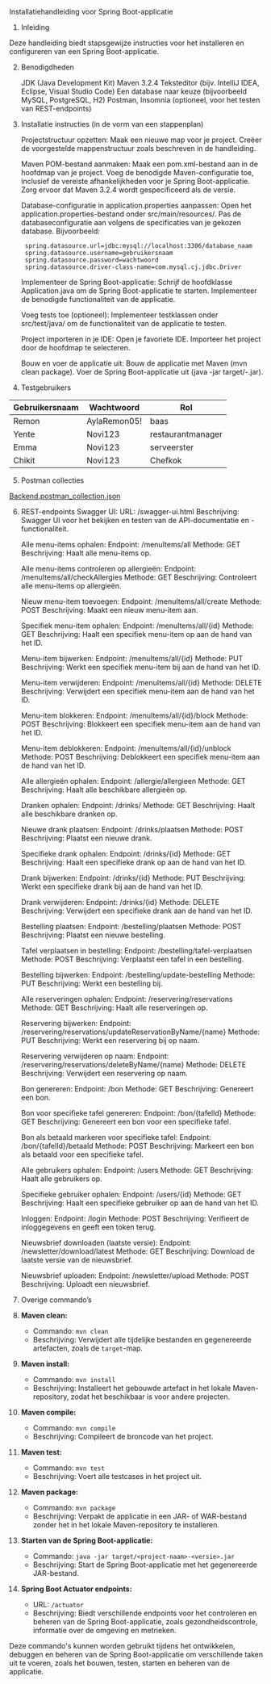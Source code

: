 Installatiehandleiding voor Spring Boot-applicatie
1. Inleiding

Deze handleiding biedt stapsgewijze instructies voor het installeren en configureren van een Spring Boot-applicatie.

2. Benodigdheden

    JDK (Java Development Kit)
    Maven 3.2.4
    Teksteditor (bijv. IntelliJ IDEA, Eclipse, Visual Studio Code)
    Een database naar keuze (bijvoorbeeld MySQL, PostgreSQL, H2)
    Postman, Insomnia (optioneel, voor het testen van REST-endpoints)

3. Installatie instructies (in de vorm van een stappenplan)

    Projectstructuur opzetten:
        Maak een nieuwe map voor je project.
        Creëer de voorgestelde mappenstructuur zoals beschreven in de handleiding.

    Maven POM-bestand aanmaken:
        Maak een pom.xml-bestand aan in de hoofdmap van je project.
        Voeg de benodigde Maven-configuratie toe, inclusief de vereiste afhankelijkheden voor je Spring Boot-applicatie.
        Zorg ervoor dat Maven 3.2.4 wordt gespecificeerd als de versie.

    Database-configuratie in application.properties aanpassen:
        Open het application.properties-bestand onder src/main/resources/.
        Pas de databaseconfiguratie aan volgens de specificaties van je gekozen database. Bijvoorbeeld:

        spring.datasource.url=jdbc:mysql://localhost:3306/database_naam
        spring.datasource.username=gebruikersnaam
        spring.datasource.password=wachtwoord
        spring.datasource.driver-class-name=com.mysql.cj.jdbc.Driver

    Implementeer de Spring Boot-applicatie:
        Schrijf de hoofdklasse Application.java om de Spring Boot-applicatie te starten.
        Implementeer de benodigde functionaliteit van de applicatie.

    Voeg tests toe (optioneel):
        Implementeer testklassen onder src/test/java/ om de functionaliteit van de applicatie te testen.

    Project importeren in je IDE:
        Open je favoriete IDE.
        Importeer het project door de hoofdmap te selecteren.

    Bouw en voer de applicatie uit:
        Bouw de applicatie met Maven (mvn clean package).
        Voer de Spring Boot-applicatie uit (java -jar target/<project-naam>-<versie>.jar).

4. Testgebruikers

| Gebruikersnaam | Wachtwoord  | Rol                |
|----------------|-------------|--------------------|
| Remon          | AylaRemon05!| baas               |
| Yente          | Novi123     | restaurantmanager  |
| Emma           | Novi123     | serveerster        |
| Chikit         | Novi123     | Chefkok            |

5. Postman collecties
   
[Backend.postman_collection.json](https://github.com/skyzha053/backendrestaurant/files/14804743/Backend.postman_collection.json)

6. REST-endpoints
    Swagger UI:
        URL: /swagger-ui.html
        Beschrijving: Swagger UI voor het bekijken en testen van de API-documentatie en -functionaliteit.

    Alle menu-items ophalen:
        Endpoint: /menuItems/all
        Methode: GET
        Beschrijving: Haalt alle menu-items op.

    Alle menu-items controleren op allergieën:
        Endpoint: /menuItems/all/checkAllergies
        Methode: GET
        Beschrijving: Controleert alle menu-items op allergieën.

    Nieuw menu-item toevoegen:
        Endpoint: /menuItems/all/create
        Methode: POST
        Beschrijving: Maakt een nieuw menu-item aan.

    Specifiek menu-item ophalen:
        Endpoint: /menuItems/all/{id}
        Methode: GET
        Beschrijving: Haalt een specifiek menu-item op aan de hand van het ID.

    Menu-item bijwerken:
        Endpoint: /menuItems/all/{id}
        Methode: PUT
        Beschrijving: Werkt een specifiek menu-item bij aan de hand van het ID.

    Menu-item verwijderen:
        Endpoint: /menuItems/all/{id}
        Methode: DELETE
        Beschrijving: Verwijdert een specifiek menu-item aan de hand van het ID.

    Menu-item blokkeren:
        Endpoint: /menuItems/all/{id}/block
        Methode: POST
        Beschrijving: Blokkeert een specifiek menu-item aan de hand van het ID.

    Menu-item deblokkeren:
        Endpoint: /menuItems/all/{id}/unblock
        Methode: POST
        Beschrijving: Deblokkeert een specifiek menu-item aan de hand van het ID.

    Alle allergieën ophalen:
        Endpoint: /allergie/allergieen
        Methode: GET
        Beschrijving: Haalt alle beschikbare allergieën op.

    Dranken ophalen:
        Endpoint: /drinks/
        Methode: GET
        Beschrijving: Haalt alle beschikbare dranken op.

    Nieuwe drank plaatsen:
        Endpoint: /drinks/plaatsen
        Methode: POST
        Beschrijving: Plaatst een nieuwe drank.

    Specifieke drank ophalen:
        Endpoint: /drinks/{id}
        Methode: GET
        Beschrijving: Haalt een specifieke drank op aan de hand van het ID.

    Drank bijwerken:
        Endpoint: /drinks/{id}
        Methode: PUT
        Beschrijving: Werkt een specifieke drank bij aan de hand van het ID.

    Drank verwijderen:
        Endpoint: /drinks/{id}
        Methode: DELETE
        Beschrijving: Verwijdert een specifieke drank aan de hand van het ID.

    Bestelling plaatsen:
        Endpoint: /bestelling/plaatsen
        Methode: POST
        Beschrijving: Plaatst een nieuwe bestelling.

    Tafel verplaatsen in bestelling:
        Endpoint: /bestelling/tafel-verplaatsen
        Methode: POST
        Beschrijving: Verplaatst een tafel in een bestelling.

    Bestelling bijwerken:
        Endpoint: /bestelling/update-bestelling
        Methode: PUT
        Beschrijving: Werkt een bestelling bij.

    Alle reserveringen ophalen:
        Endpoint: /reservering/reservations
        Methode: GET
        Beschrijving: Haalt alle reserveringen op.

    Reservering bijwerken:
        Endpoint: /reservering/reservations/updateReservationByName/{name}
        Methode: PUT
        Beschrijving: Werkt een reservering bij op naam.

    Reservering verwijderen op naam:
        Endpoint: /reservering/reservations/deleteByName/{name}
        Methode: DELETE
        Beschrijving: Verwijdert een reservering op naam.

    Bon genereren:
        Endpoint: /bon
        Methode: GET
        Beschrijving: Genereert een bon.

    Bon voor specifieke tafel genereren:
        Endpoint: /bon/{tafelId}
        Methode: GET
        Beschrijving: Genereert een bon voor een specifieke tafel.

    Bon als betaald markeren voor specifieke tafel:
        Endpoint: /bon/{tafelId}/betaald
        Methode: POST
        Beschrijving: Markeert een bon als betaald voor een specifieke tafel.

    Alle gebruikers ophalen:
        Endpoint: /users
        Methode: GET
        Beschrijving: Haalt alle gebruikers op.

    Specifieke gebruiker ophalen:
        Endpoint: /users/{id}
        Methode: GET
        Beschrijving: Haalt een specifieke gebruiker op aan de hand van het ID.

    Inloggen:
        Endpoint: /login
        Methode: POST
        Beschrijving: Verifieert de inloggegevens en geeft een token terug.

    Nieuwsbrief downloaden (laatste versie):
        Endpoint: /newsletter/download/latest
        Methode: GET
        Beschrijving: Download de laatste versie van de nieuwsbrief.

    Nieuwsbrief uploaden:
        Endpoint: /newsletter/upload
        Methode: POST
        Beschrijving: Uploadt een nieuwsbrief.

7. Overige commando’s
   
1. **Maven clean:**
   - Commando: `mvn clean`
   - Beschrijving: Verwijdert alle tijdelijke bestanden en gegenereerde artefacten, zoals de `target`-map.

2. **Maven install:**
   - Commando: `mvn install`
   - Beschrijving: Installeert het gebouwde artefact in het lokale Maven-repository, zodat het beschikbaar is voor andere projecten.

3. **Maven compile:**
   - Commando: `mvn compile`
   - Beschrijving: Compileert de broncode van het project.

4. **Maven test:**
   - Commando: `mvn test`
   - Beschrijving: Voert alle testcases in het project uit.

5. **Maven package:**
   - Commando: `mvn package`
   - Beschrijving: Verpakt de applicatie in een JAR- of WAR-bestand zonder het in het lokale Maven-repository te installeren.

6. **Starten van de Spring Boot-applicatie:**
   - Commando: `java -jar target/<project-naam>-<versie>.jar`
   - Beschrijving: Start de Spring Boot-applicatie met het gegenereerde JAR-bestand.

7. **Spring Boot Actuator endpoints:**
   - URL: `/actuator`
   - Beschrijving: Biedt verschillende endpoints voor het controleren en beheren van de Spring Boot-applicatie, zoals gezondheidscontrole, informatie over de omgeving en metrieken.

Deze commando's kunnen worden gebruikt tijdens het ontwikkelen, debuggen en beheren van de Spring Boot-applicatie om verschillende taken uit te voeren, zoals het bouwen, testen, starten en beheren van de applicatie.

